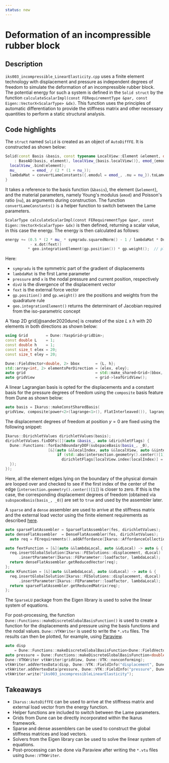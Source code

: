 ```yaml
---
status: new
---
```

<!--
SPDX-FileCopyrightText: 2022 The Ikarus Developers mueller@ibb.uni-stuttgart.de
SPDX-License-Identifier: CC-BY-SA-4.0
-->

# Deformation of an incompressible rubber block

## Description
`iks003_incompressible_LinearElasticity.cpp` uses a finite element technology with displacement and pressure as
independent degrees of freedom to simulate the deformation of an incompressible rubber block. The potential energy 
for such a system is defined in the `Solid struct` by the function
`calculateScalarImpl(const FERequirementType &par, const Eigen::VectorX<ScalarType> &dx)`. 
This function uses the principles of automatic differentiation to provide the stiffness matrix and
other necessary quantities to perform a static structural analysis.

## Code highlights
The `struct` named `Solid` is created as an object of `AutoDiffFE`. It is constructed as shown below:
```cpp
Solid(const Basis &basis, const typename LocalView::Element &element, double emod, double nu)
    : BaseAD(basis, element), localView_{basis.localView()}, emod_{emod}, nu_{nu} {
  localView_.bind(element);
  mu_       = emod_ / (2 * (1 + nu_));
  lambdaMat = convertLameConstants({.emodul = emod_, .nu = nu_}).toLamesFirstParameter();
}
```
It takes a reference to the basis function (`&basis`), the element (`&element`), and the material parameters, namely Young's modulus 
(`emod`) and Poisson's ratio (`nu`), as arguments during construction. The function `convertLameConstants()` is a helper function
to switch between the Lame parameters.

`ScalarType calculateScalarImpl(const FERequirementType &par, const Eigen::VectorX<ScalarType> &dx)` is 
then defined, returning a scalar value, in this case the energy.
The energy is then calculated as follows:
```cpp
energy += (0.5 * (2 * mu_ * symgradu.squaredNorm() - 1 / lambdaMat * Dune::power(pressure, 2)) + pressure * divU
           - x.dot(fext))
          * geo.integrationElement(gp.position()) * gp.weight();  // plane strain for 2D
```
Here: 
- `symgradu` is the symmetric part of the gradient of displacements 
- `lambdaMat` is the first Lame parameter
- `pressure` and `x` is the nodal pressure and current position, respectively
- `divU` is the divergence of the displacement vector
- `fext` is the external force vector
- `gp.position()` and `gp.weight()` are the positions and weights from the quadrature rule
- `geo.integrationElement()` returns the determinant of Jacobian required from the iso-parametric concept

A Yasp 2D grid[@sander2020dune] is created of the size $L$ x $h$ with 20 elements in both directions as shown below: 
```cpp
using Grid        = Dune::YaspGrid<gridDim>;
const double L    = 1;
const double h    = 1;
const size_t elex = 20;
const size_t eley = 20;

Dune::FieldVector<double, 2> bbox       = {L, h};
std::array<int, 2> elementsPerDirection = {elex, eley};
auto grid                               = std::make_shared<Grid>(bbox, elementsPerDirection);
auto gridView                           = grid->leafGridView();
```
A linear Lagrangian basis is opted for the displacements and a constant basis for the pressure degrees of freedom using the
`composite` basis feature from Dune as shown below:
```cpp
auto basis = Ikarus::makeConstSharedBasis(
gridView, composite(power<2>(lagrange<1>(), FlatInterleaved()), lagrange<0>(), FlatLexicographic()));
```
The displacement degrees of freedom at position $y=0$ are fixed using the following snippet:
```cpp
Ikarus::DirichletValues dirichletValues(basis);
dirichletValues.fixDOFs([](auto &basis_, auto &dirichletFlags) {
  Dune::Functions::forEachBoundaryDOF(subspaceBasis(basis_, _0),
                   [&](auto &&localIndex, auto &&localView, auto &&intersection) {
                       if (std::abs(intersection.geometry().center()[1]) < 1e-8)
                         dirichletFlags[localView.index(localIndex)] = true;
  });
}); 
```
Here, all the element edges lying on the boundary of the physical domain are looped over and checked to see if the first index 
of the center of the edge (`intersection.geometry().center()[1]`) is closer to zero. If this is the case, the corresponding displacement 
degrees of freedom (obtained via `subspaceBasis(basis_, _0)`) are set to `true` and used by the assembler later.

A `sparse` and a `dense` assembler are used to arrive at the stiffness matrix and the external load vector using the 
finite element requirements as described [here](../01_framework/feRequirements.md#fe-requirements).  
```cpp
auto sparseFlatAssembler = SparseFlatAssembler(fes, dirichletValues);
auto denseFlatAssembler  = DenseFlatAssembler(fes, dirichletValues);
  auto req = FErequirements().addAffordance(Ikarus::AffordanceCollections::elastoStatics);

auto fextFunction = [&](auto &&lambdaLocal, auto &&dLocal) -> auto & {
  req.insertGlobalSolution(Ikarus::FESolutions::displacement, dLocal)
      .insertParameter(Ikarus::FEParameter::loadfactor, lambdaLocal);
  return denseFlatAssembler.getReducedVector(req);
};
auto KFunction = [&](auto &&lambdaLocal, auto &&dLocal) -> auto & {
  req.insertGlobalSolution(Ikarus::FESolutions::displacement, dLocal)
      .insertParameter(Ikarus::FEParameter::loadfactor, lambdaLocal);
  return sparseFlatAssembler.getReducedMatrix(req);
};
```
The `SparseLU` package from the Eigen library is used to solve the linear system of equations. 

For post-processing, the function `Dune::Functions::makeDiscreteGlobalBasisFunction()` is used to create a function for 
the displacements and pressure using the basis functions and the nodal values. `Dune::VTKWriter` is used to write 
the `*.vtu` files. The results can then be plotted, for example, using [Paraview](https://www.paraview.org/).
```cpp
auto disp
    = Dune::Functions::makeDiscreteGlobalBasisFunction<Dune::FieldVector<double, 2>>(subspaceBasis(*basis, _0), d);
auto pressure = Dune::Functions::makeDiscreteGlobalBasisFunction<double>(subspaceBasis(*basis, _1), d);
Dune::VTKWriter vtkWriter(gridView, Dune::VTK::nonconforming);
vtkWriter.addVertexData(disp, Dune::VTK::FieldInfo("displacement", Dune::VTK::FieldInfo::Type::vector, 2));
vtkWriter.addVertexData(pressure, Dune::VTK::FieldInfo("pressure", Dune::VTK::FieldInfo::Type::scalar, 1));
vtkWriter.write("iks003_incompressibleLinearElasticity");
```

## Takeaways
- `Ikarus::AutoDiffFE` can be used to arrive at the stiffness matrix and external load vector from the energy function.
- Helper functions are included to switch between the Lame parameters.
- Grids from Dune can be directly incorporated within the Ikarus framework.
- Sparse and dense assemblers can be used to construct the global stiffness matrices and load vectors.
- Solvers from the Eigen library can be used to solve the linear system of equations.
- Post-processing can be done via Paraview after writing the `*.vtu` files using `Dune::VTKWriter`.
